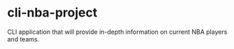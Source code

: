 # cli-nba-project
CLI application that will provide in-depth information on current NBA players and teams.
